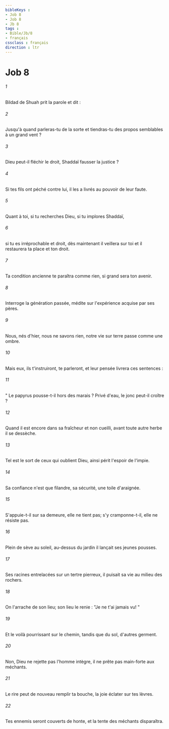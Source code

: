 ```yaml
---
bibleKeys : 
- Job 8
- Job 8
- Jb 8
tags : 
- Bible/Jb/8
- français
cssclass : français
direction : ltr
---
```


# Job 8

###### 1
Bildad de Shuah prit la parole et dit : 
###### 2
Jusqu'à quand parleras-tu de la sorte et tiendras-tu des propos semblables à un grand vent ? 
###### 3
Dieu peut-il fléchir le droit, Shaddaï fausser la justice ? 
###### 4
Si tes fils ont péché contre lui, il les a livrés au pouvoir de leur faute. 
###### 5
Quant à toi, si tu recherches Dieu, si tu implores Shaddaï, 
###### 6
si tu es irréprochable et droit, dès maintenant il veillera sur toi et il restaurera ta place et ton droit. 
###### 7
Ta condition ancienne te paraîtra comme rien, si grand sera ton avenir. 
###### 8
Interroge la génération passée, médite sur l'expérience acquise par ses pères. 
###### 9
Nous, nés d'hier, nous ne savons rien, notre vie sur terre passe comme une ombre. 
###### 10
Mais eux, ils t'instruiront, te parleront, et leur pensée livrera ces sentences : 
###### 11
" Le papyrus pousse-t-il hors des marais ? Privé d'eau, le jonc peut-il croître ? 
###### 12
Quand il est encore dans sa fraîcheur et non cueilli, avant toute autre herbe il se dessèche. 
###### 13
Tel est le sort de ceux qui oublient Dieu, ainsi périt l'espoir de l'impie. 
###### 14
Sa confiance n'est que filandre, sa sécurité, une toile d'araignée. 
###### 15
S'appuie-t-il sur sa demeure, elle ne tient pas; s'y cramponne-t-il, elle ne résiste pas. 
###### 16
Plein de sève au soleil, au-dessus du jardin il lançait ses jeunes pousses. 
###### 17
Ses racines entrelacées sur un tertre pierreux, il puisait sa vie au milieu des rochers. 
###### 18
On l'arrache de son lieu; son lieu le renie : "Je ne t'ai jamais vu! " 
###### 19
Et le voilà pourrissant sur le chemin, tandis que du sol, d'autres germent. 
###### 20
Non, Dieu ne rejette pas l'homme intègre, il ne prête pas main-forte aux méchants. 
###### 21
Le rire peut de nouveau remplir ta bouche, la joie éclater sur tes lèvres. 
###### 22
Tes ennemis seront couverts de honte, et la tente des méchants disparaîtra. 
